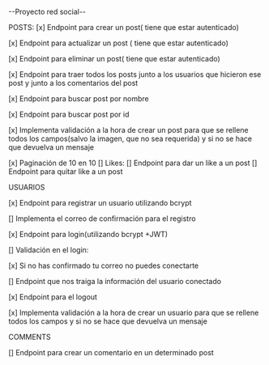 --Proyecto red social--

POSTS:
[x] Endpoint para crear un post( tiene que estar autenticado)

[x] Endpoint para actualizar un post ( tiene que estar autenticado)

[x] Endpoint para eliminar un post( tiene que estar autenticado)

[x] Endpoint para traer todos los posts junto a los usuarios que hicieron ese post y junto a los comentarios del post

[x] Endpoint para buscar post por nombre

[x] Endpoint para buscar post por id

[x] Implementa validación a la hora de crear un post para que se rellene todos los campos(salvo la imagen, que no sea requerida) y si no se hace que devuelva un mensaje

[x] Paginación de 10 en 10
[] Likes:
        [] Endpoint para dar un like a un post
        [] Endpoint para quitar like a un post

USUARIOS

[x] Endpoint para registrar un usuario utilizando bcrypt

[] Implementa el correo de confirmación para el registro

[x] Endpoint para login(utilizando bcrypt +JWT)

[] Validación en el login:

[x] Si no has confirmado tu correo no puedes conectarte

[] Endpoint que nos traiga la información del usuario conectado

[x] Endpoint para el logout

[x] Implementa validación a la hora de crear un usuario para que se rellene todos los campos y si no se hace que devuelva un mensaje

COMMENTS

[] Endpoint para crear un comentario en un determinado post
